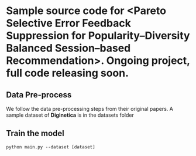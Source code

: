 # Sample source code for <Pareto Selective Error Feedback Suppression for Popularity–Diversity Balanced Session–based Recommendation>. Ongoing project, full code releasing soon.

## Data Pre-process

We follow the data pre-processing steps from their original papers. A sample dataset of **Diginetica** is in the datasets folder

## Train the model

`python main.py --dataset [dataset]`
